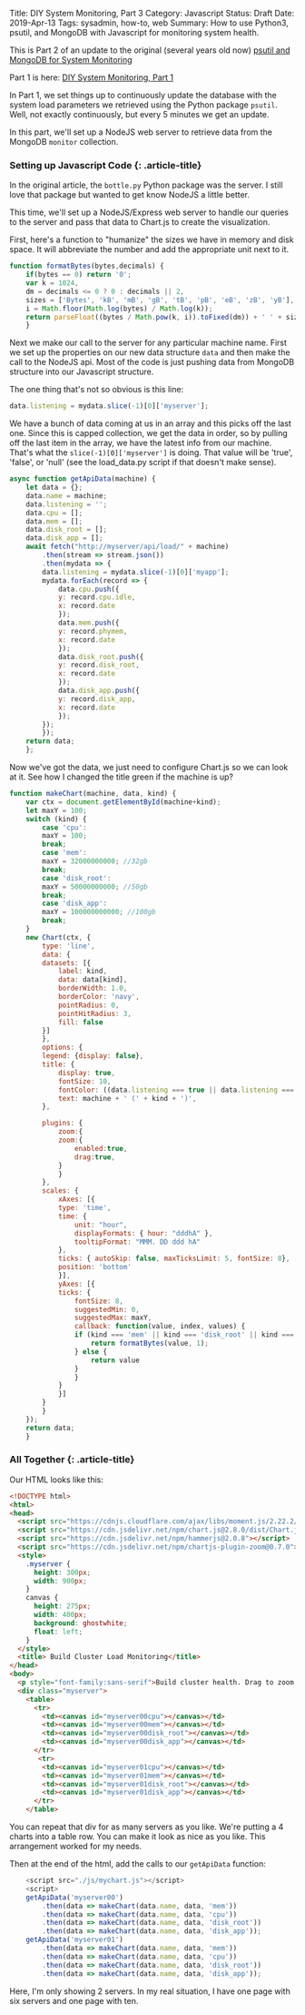Title: DIY System Monitoring, Part 3
Category: Javascript
Status: Draft
Date: 2019-Apr-13
Tags: sysadmin, how-to, web
Summary: How to use Python3, psutil, and MongoDB with Javascript for monitoring system health.

This is Part 2 of an update to the original (several years old now)
[psutil and MongoDB for System Monitoring](https://reachtim.com/articles/psutil-and-mongodb-for-system-monitoring.html)

Part 1 is here:
[DIY System Monitoring, Part 1](https://reachtim.com/articles/diy-system-monitoring-part-1.html)

In Part 1, we set things up to continuously update the database with the system load
parameters we retrieved using the Python package `psutil`. Well, not exactly 
continuously, but every 5 minutes we get an update.

In this part, we'll set up a NodeJS web server to retrieve data from 
the MongoDB `monitor` collection.

### Setting up Javascript Code  {: .article-title}

In the original article, the `bottle.py` Python package was the server.
I still love that package but wanted to get know NodeJS a little better.

This time, we'll set up a NodeJS/Express web server to
handle our queries to the server and pass that data to
Chart.js to create the visualization.

First, here's a function to "humanize" the sizes we have in memory and disk space.
It will abbreviate the number and add the appropriate unit next to it. 

```javascript
function formatBytes(bytes,decimals) {
    if(bytes == 0) return '0';
    var k = 1024,
    dm = decimals <= 0 ? 0 : decimals || 2,
    sizes = ['Bytes', 'kB', 'mB', 'gB', 'tB', 'pB', 'eB', 'zB', 'yB'],
    i = Math.floor(Math.log(bytes) / Math.log(k));
    return parseFloat((bytes / Math.pow(k, i)).toFixed(dm)) + ' ' + sizes[i];
    }
```

Next we make our call to the server for any particular machine name.
First we set up the properties on our new data structure `data` and then
make the call to the NodeJS api. Most of the code is just pushing data
from MongoDB structure into our Javascript structure. 

The one thing that's not so obvious is this line:

```javascript
data.listening = mydata.slice(-1)[0]['myserver'];
```

We have a bunch of data coming at us in an array and this picks off
the last one. Since this is capped collection, we get the data in order,
so by pulling off the last item in the array, we have the latest info
from our machine. That's what the `slice(-1)[0]['myserver']` is doing.
That value will be 'true', 'false', or 'null' (see the load_data.py 
script if that doesn't make sense).


```javascript
async function getApiData(machine) {
    let data = {};
    data.name = machine;
    data.listening = '';
    data.cpu = [];
    data.mem = [];
    data.disk_root = [];
    data.disk_app = [];
    await fetch("http://myserver/api/load/" + machine)
        .then(stream => stream.json())
        .then(mydata => {
        data.listening = mydata.slice(-1)[0]['myapp'];
        mydata.forEach(record => {
            data.cpu.push({
            y: record.cpu.idle,
            x: record.date
            });
            data.mem.push({
            y: record.phymem,
            x: record.date
            });
            data.disk_root.push({
            y: record.disk_root,
            x: record.date
            });
            data.disk_app.push({
            y: record.disk_app,
            x: record.date
            });
        });
        });
    return data;
    };

```

Now we've got the data, we just need to configure Chart.js so we
can look at it. See how I changed the title green if the machine is up?

```javascript
function makeChart(machine, data, kind) {
    var ctx = document.getElementById(machine+kind);
    let maxY = 100;
    switch (kind) {
        case 'cpu':
        maxY = 100;
        break;
        case 'mem':
        maxY = 32000000000; //32gb
        break;
        case 'disk_root':
        maxY = 50000000000; //50gb
        break;
        case 'disk_app':
        maxY = 100000000000; //100gb
        break;
    }
    new Chart(ctx, {
        type: 'line',
        data: {
        datasets: [{
            label: kind,
            data: data[kind],
            borderWidth: 1.0,
            borderColor: 'navy',
            pointRadius: 0,
            pointHitRadius: 3,
            fill: false
        }]
        },
        options: {
        legend: {display: false},
        title: {
            display: true,
            fontSize: 10,
            fontColor: ((data.listening === true || data.listening === null) ? 'green': 'red'),
            text: machine + ' (' + kind + ')',
        },

        plugins: {
            zoom:{
            zoom:{
                enabled:true,
                drag:true,
            }
            }
        },
        scales: {
            xAxes: [{
            type: 'time',
            time: {
                unit: "hour",
                displayFormats: { hour: "dddhA" },
                tooltipFormat: "MMM. DD ddd hA"
            },
            ticks: { autoSkip: false, maxTicksLimit: 5, fontSize: 8},
            position: 'bottom'
            }],
            yAxes: [{
            ticks: {
                fontSize: 8,
                suggestedMin: 0,
                suggestedMax: maxY,
                callback: function(value, index, values) {
                if (kind === 'mem' || kind === 'disk_root' || kind === 'disk_app') {
                    return formatBytes(value, 1);
                } else {
                    return value
                }
                }
            }
            }]
        }
        }
    });
    return data;
    }
```


### All Together  {: .article-title}

Our HTML looks like this:

```html
<!DOCTYPE html>
<html>
<head>
  <script src="https://cdnjs.cloudflare.com/ajax/libs/moment.js/2.22.2/moment.min.js"></script>
  <script src="https://cdn.jsdelivr.net/npm/chart.js@2.8.0/dist/Chart.js"></script>
  <script src="https://cdn.jsdelivr.net/npm/hammerjs@2.0.8"></script>
  <script src="https://cdn.jsdelivr.net/npm/chartjs-plugin-zoom@0.7.0"></script>
  <style>
    .myserver {
      height: 300px;
      width: 900px;
    }
    canvas {
      height: 275px;
      width: 400px;
      background: ghostwhite;
      float: left;
    }
  </style>
  <title> Build Cluster Load Monitoring</title>
</head>
<body>
  <p style="font-family:sans-serif">Build cluster health. Drag to zoom. Legend is below.</p>
  <div class="myserver">
    <table>
      <tr>
        <td><canvas id="myserver00cpu"></canvas></td>
        <td><canvas id="myserver00mem"></canvas></td>
        <td><canvas id="myserver00disk_root"></canvas></td>
        <td><canvas id="myserver00disk_app"></canvas></td>
      </tr>
       <tr>
        <td><canvas id="myserver01cpu"></canvas></td>
        <td><canvas id="myserver01mem"></canvas></td>
        <td><canvas id="myserver01disk_root"></canvas></td>
        <td><canvas id="myserver01disk_app"></canvas></td>
      </tr>
    </table>
```

You can repeat that div for as many servers as you like.
We're putting a 4 charts into a table row. You can make it look as nice as you 
like. This arrangement worked for my needs.

Then at the end of the html, add the calls to our `getApiData` function:

```javascript
    <script src="./js/mychart.js"></script>
    <script>
    getApiData('myserver00')
        .then(data => makeChart(data.name, data, 'mem'))
        .then(data => makeChart(data.name, data, 'cpu'))
        .then(data => makeChart(data.name, data, 'disk_root'))
        .then(data => makeChart(data.name, data, 'disk_app'));
    getApiData('myserver01')
        .then(data => makeChart(data.name, data, 'mem'))
        .then(data => makeChart(data.name, data, 'cpu'))
        .then(data => makeChart(data.name, data, 'disk_root'))
        .then(data => makeChart(data.name, data, 'disk_app'));
```

Here, I'm only showing 2 servers. In my real situation, I have one page with
six servers and one page with ten.

